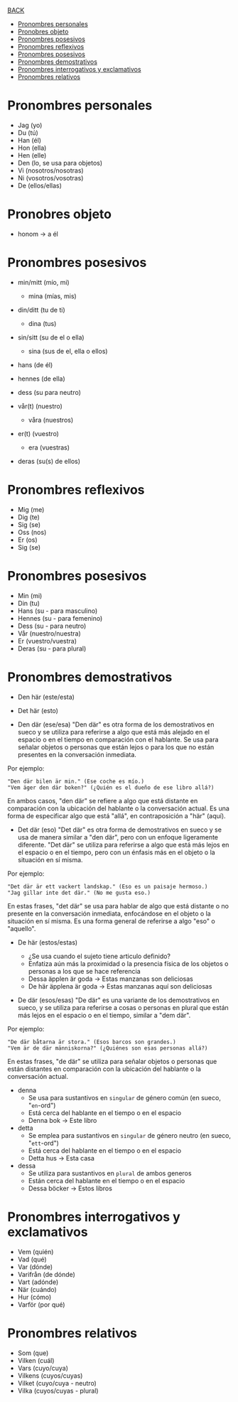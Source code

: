 [BACK](./VOCABULARY.md)

- [Pronombres personales](#pronombres-personales)
- [Pronobres objeto](#pronobres-objeto)
- [Pronombres posesivos](#pronombres-posesivos)
- [Pronombres reflexivos](#pronombres-reflexivos)
- [Pronombres posesivos](#pronombres-posesivos-1)
- [Pronombres demostrativos](#pronombres-demostrativos)
- [Pronombres interrogativos y exclamativos](#pronombres-interrogativos-y-exclamativos)
- [Pronombres relativos](#pronombres-relativos)

# Pronombres personales

- Jag (yo)
- Du (tú)
- Han (él)
- Hon (ella)
- Hen (elle)
- Den (lo, se usa para objetos)
- Vi (nosotros/nosotras)
- Ni (vosotros/vosotras)
- De (ellos/ellas)

# Pronobres objeto

- honom -> a él

# Pronombres posesivos

- min/mitt (mío, mi)
  - mina (mías, mis)

- din/ditt (tu de ti)
  - dina (tus)

- sin/sitt (su de el o ella)
  - sina (sus de el, ella o ellos)

- hans (de él)

- hennes (de ella)

- dess (su para neutro)

- vår(t) (nuestro)
  - våra (nuestros)

- er(t) (vuestro)
  - era (vuestras)

- deras (su(s) de ellos)

# Pronombres reflexivos

- Mig (me)
- Dig (te)
- Sig (se)
- Oss (nos)
- Er (os)
- Sig (se)

# Pronombres posesivos

- Min (mi)
- Din (tu)
- Hans (su - para masculino)
- Hennes (su - para femenino)
- Dess (su - para neutro)
- Vår (nuestro/nuestra)
- Er (vuestro/vuestra)
- Deras (su - para plural)

# Pronombres demostrativos

- Den här (este/esta)
- Det här (esto)

- Den där (ese/esa)
"Den där" es otra forma de los demostrativos en sueco y se utiliza para referirse a algo que está más alejado en el espacio o en el tiempo en comparación con el hablante. Se usa para señalar objetos o personas que están lejos o para los que no están presentes en la conversación inmediata.

Por ejemplo:

    "Den där bilen är min." (Ese coche es mío.)
    "Vem äger den där boken?" (¿Quién es el dueño de ese libro allá?)

En ambos casos, "den där" se refiere a algo que está distante en comparación con la ubicación del hablante o la conversación actual. Es una forma de especificar algo que está "allá", en contraposición a "här" (aquí).

- Det där (eso)
"Det där" es otra forma de demostrativos en sueco y se usa de manera similar a "den där", pero con un enfoque ligeramente diferente. "Det där" se utiliza para referirse a algo que está más lejos en el espacio o en el tiempo, pero con un énfasis más en el objeto o la situación en sí misma.

Por ejemplo:

    "Det där är ett vackert landskap." (Eso es un paisaje hermoso.)
    "Jag gillar inte det där." (No me gusta eso.)

En estas frases, "det där" se usa para hablar de algo que está distante o no presente en la conversación inmediata, enfocándose en el objeto o la situación en sí misma. Es una forma general de referirse a algo "eso" o "aquello".

- De här (estos/estas)
  - ¿Se usa cuando el sujeto tiene articulo definido?
  - Enfatiza aún más la proximidad o la presencia física de los objetos o personas a los que se hace referencia
  - Dessa äpplen är goda -> Estas manzanas son deliciosas
  - De här äpplena är goda -> Estas manzanas aquí son deliciosas

- De där (esos/esas)
"De där" es una variante de los demostrativos en sueco, y se utiliza para referirse a cosas o personas en plural que están más lejos en el espacio o en el tiempo, similar a "dem där".

Por ejemplo:

    "De där båtarna är stora." (Esos barcos son grandes.)
    "Vem är de där människorna?" (¿Quiénes son esas personas allá?)

En estas frases, "de där" se utiliza para señalar objetos o personas que están distantes en comparación con la ubicación del hablante o la conversación actual.

- denna
  - Se usa para sustantivos en `singular` de género común (en sueco, "`en`-ord")
  - Está cerca del hablante en el tiempo o en el espacio
  - Denna bok -> Este libro
- detta
  - Se emplea para sustantivos en `singular` de género neutro (en sueco, "`ett`-ord")
  - Está cerca del hablante en el tiempo o en el espacio
  - Detta hus -> Esta casa
- dessa
  - Se utiliza para sustantivos en `plural` de ambos generos
  - Están cerca del hablante en el tiempo o en el espacio
  - Dessa böcker -> Estos libros

# Pronombres interrogativos y exclamativos

- Vem (quién)
- Vad (qué)
- Var (dónde)
- Varifrån (de dónde)
- Vart (adónde)
- När (cuándo)
- Hur (cómo)
- Varför (por qué)

# Pronombres relativos

- Som (que)
- Vilken (cuál)
- Vars (cuyo/cuya)
- Vilkens (cuyos/cuyas)
- Vilket (cuyo/cuya - neutro)
- Vilka (cuyos/cuyas - plural)